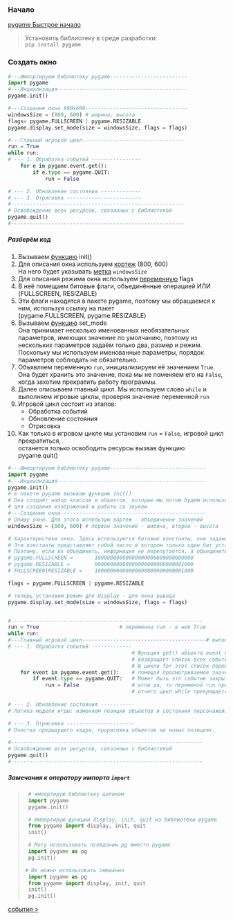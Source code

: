 ### Начало
[pygame Быстрое начало](https://www.pygame.org/docs/)

> Установить библиотеку в среде разработки:  
> ```pip install pygame```

### Создать окно
```python
#---Импортируем библиотеку pygame-------------------------
import pygame
#---Инциализация------------------------------------------
pygame.init()

#---Создание окна 800x600---------------------------------
windowsSize = (800, 600) # ширина, высота
flags= pygame.FULLSCREEN | pygame.RESIZABLE
pygame.display.set_mode(size = windowsSize, flags = flags)

#---Главный игровой цикл---------------------------------
run = True
while run:
# --- 1. Обработка событий ----------------
    for e in pygame.event.get():
        if e.type == pygame.QUIT:
            run = False

# --- 2. Обновление состояния -------------
# --- 3. Отрисовка ------------------------
#--------------------------------------------------------
# Освобождение всех ресурсов, связанных с библиотекой
pygame.quit()
#--------------------------------------------------------
```
##### Разберём код

1) Вызываем [функцию](../syntax/function.md) init()  
2) Для описания окна используем [кортеж](../syntax/tuple.md) (800, 600)  
На него будет указывать [метка](../syntax/variables_and_types.md) `windowsSize`
3) Для описания режима окна используем  [переменную](../syntax/variables_and_types.md) flags
4) В неё помещаем битовые флаги, объединённые операцией ИЛИ (FULLSCREEN, RESIZABLE)
5) Эти флаги находятся в пакете pygame, поэтому мы обращаемся к ним, используя ссылку на пакет  
   (pygame.FULLSCREEN, pygame.RESIZABLE)
6) Вызываем [функцию](../syntax/function.md)  set_mode  
    Она принимает несколько именованных необязательных параметров, имеющих значение по умолчанию,
    поэтому из нескольких параметров задаём только два, размер и режим.  
Поскольку мы используем именованные параметры, порядок параметров соблюдать не обязательно.
7) Объявляем переменную `run`, инициализируем её значением `True`.  
Она будет хранить это значение, пока мы не поменяем его на `False`, когда захотим прекратить работу программы.
8) Далее описываем главный цикл. Мы используем слово `while` и выполняем игровые циклы, проверяя значение переменной `run`
9) Игровой цикл состоит из этапов:
    - Обработка событий
    - Обновление состояния
    - Отрисовка
10) Как только в игровом цикле мы установим `run` = `False`, игровой цикл прекратиться,  
останется только освободить ресурсы вызвав функцию pygame.quit()



```python
#---Импортируем библиотеку pygame-------------------------------
import pygame
#---Инциализация------------------------------------------------
pygame.init() 
# в пакете pygame вызываю функцию init()
# Она создаёт набор классов и объектов, которые мы потом будем использовать
# для создания изображений и работы со звуком
#---Создание окна-----------------------------------------------
# Опишу окно. Для этого использую картеж - объединение значений
windowsSize = (800, 600) # первое значение - ширина, второе - высота

# Характеристики окна. Здесь используются битовые константы, они заданы в пакете pygame
# Эти константы представляют собой число в котором только один бит установлен в 1
# Поэтому, если их объединить, информация не перепутается, а объединиться.
# pygame.FULLSCREEN =       10000000000000000000000000000000
# pygame.RESIZABLE =        00000000000000000000000000001000
# FULLSCREEN|RESIZABLE =    10000000000000000000000000001000

flags = pygame.FULLSCREEN | pygame.RESIZABLE 

# теперь установим режим для display - для окна вывода
pygame.display.set_mode(size = windowsSize, flags = flags)


#--------------------------------------------------------------
run = True                          # переменна run - в неё True
while run: 
#---Главный игровой цикл----------------------------------------# выполняю следующее пока run==True
# --- 1. Обработка событий -------------    
                                        # Функция get() объекта event пакета pygame
                                        # возвращает список всех событий, произошедших с последнего кадра.
                                        # В цикле for этот список перебирается, 
    for event in pygame.event.get():    # помещая просматриваемое значение в переменную event
        if event.type == pygame.QUIT:   # Может быть это событие закрытия окна pygame.QUIT ? 
            run = False                 # если да, то переменой run присваиваем значение False
                                        # отчего цикл while прекращается
                                            
# --- 2. Обновление состояния -----------
# Логика модели игры: изменяем позиции объектов и состояния персонажей.

# --- 3. Отрисовка ----------------------
# Очистка предыдущего кадра, прорисовка объектов на новых позициях. 

#--------------------------------------------------------------            
# Освобождение всех ресурсов, связанных с библиотекой
pygame.quit()
#--------------------------------------------------------------
```

##### Замечания к оператору импорта `import`
> 
> ```python
>  # импортирую библиотеку целиком
>  import pygame
>  pygame.init()  
> 
>  # Импортирую функции display, init, quit из библиотеки pygame
>  from pygame import display, init, quit
>  init()
> 
>  # Могу использовать псевдоним pg вместо pygame
>  import pygame as pg
>  pg.init()
> 
> # Их можно использовать смешанно
>  import pygame as pg
>  from pygame import display, init, quit
>  init()
>  pg.init()
> ```
 
[события >](../2_%D1%81%D0%BE%D0%B1%D1%8B%D1%82%D0%B8%D1%8F/%D1%81%D0%BE%D0%B1%D1%8B%D1%82%D0%B8%D1%8F.md)